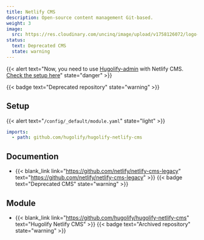 ```yaml
---
title: Netlify CMS
description: Open-source content management Git-based.
weight: 3
image:
  src: https://res.cloudinary.com/uncinq/image/upload/v1758126072/logo-netlify-cms_yrrarb.svg
status:
  text: Deprecated CMS
  state: warning
---
```

{{< alert text="Now, you need to use [Hugolify-admin](https://www.hugolify.io/docs/cms/admin/) with Netlify CMS. [Check the setup here](https://www.hugolify.io/docs/cms/admin/cms/netlify-cms/)" state="danger" >}}

{{< badge text="Deprecated repository" state="warning" >}}


## Setup

{{< alert text="`/config/_default/module.yaml`" state="light" >}}

```yml
imports:
  - path: github.com/hugolify/hugolify-netlify-cms
```

## Documention

- {{< blank_link link="https://github.com/netlify/netlify-cms-legacy" text="https://github.com/netlify/netlify-cms-legacy" >}} {{< badge text="Deprecated CMS" state="warning" >}}

## Module

- {{< blank_link link="https://github.com/hugolify/hugolify-netlify-cms" text="Hugolify Netlify CMS" >}} {{< badge text="Archived repository" state="warning" >}}
